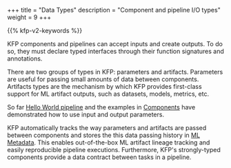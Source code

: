 +++
title = "Data Types"
description = "Component and pipeline I/O types"
weight = 9
+++

{{% kfp-v2-keywords %}}

KFP components and pipelines can accept inputs and create outputs. To do so, they must declare typed interfaces through their function signatures and annotations.

There are two groups of types in KFP: parameters and artifacts. Parameters are useful for passing small amounts of data between components. Artifacts types are the mechanism by which KFP provides first-class support for ML artifact outputs, such as datasets, models, metrics, etc.

So far [Hello World pipeline][hello-world] and the examples in [Components][components] have demonstrated how to use input and output parameters.

KFP automatically tracks the way parameters and artifacts are passed between components and stores the this data passing history in [ML Metadata][ml-metadata]. This enables out-of-the-box ML artifact lineage tracking and easily reproducible pipeline executions. Furthermore, KFP's strongly-typed components provide a data contract between tasks in a pipeline.

[hello-world]: /docs/components/pipelines/overview/getting-started
[components]: /docs/components/pipelines/how-to/create-components
[ml-metadata]: https://github.com/google/ml-metadata